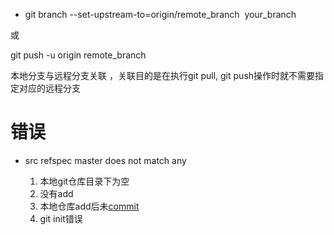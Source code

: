 * git branch --set-upstream-to=origin/remote_branch  your_branch 

或

git push -u origin remote_branch  

本地分支与远程分支关联 ，关联目的是在执行git pull, git push操作时就不需要指定对应的远程分支 









# 错误

* src refspec master does not match any

  1. 本地git仓库目录下为空
  2. 没有add
  3. 本地仓库add后未[commit](https://so.csdn.net/so/search?q=commit&spm=1001.2101.3001.7020)
  4. git init错误

  